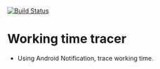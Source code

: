 [![Build Status](https://travis-ci.org/runafter/working-time-tracer.svg?branch=masterr)](https://travis-ci.org/runafter/working-time-tracer)

# Working time tracer
- Using Android Notification, trace working time.